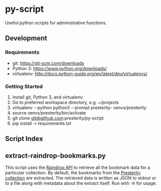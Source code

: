 # py-script
Useful python scripts for administrative functions.

## Development

### Requirements

* git: https://git-scm.com/downloads
* Python 3: https://www.python.org/downloads/
* virtualenv: http://docs.python-guide.org/en/latest/dev/virtualenvs/

### Getting Started

1. Install git, Python 3, and virtualenv.
1. Go to preferred workspace directory, e.g. ~/projects
1. virtualenv --python python3 --prompt presterity- venvs/presterity
1. source venvs/presterity/bin/activate
1. git clone git@github.com:presterity/py-script
1. pip install -r requirements.txt


## Script Index

## extract-raindrop-bookmarks.py

This script uses the [Raindrop API](https://raindrop.io/dev/docs) to retrieve all the bookmark data for a particular collection.
By default, the bookmarks from the [Presterity collection](https://raindrop.io/app/#/collection/2021037) are extracted. The retrieved data is written as JSON to 
stdout or to a file along with metadata about the extract itself. Run with -h for usage.

